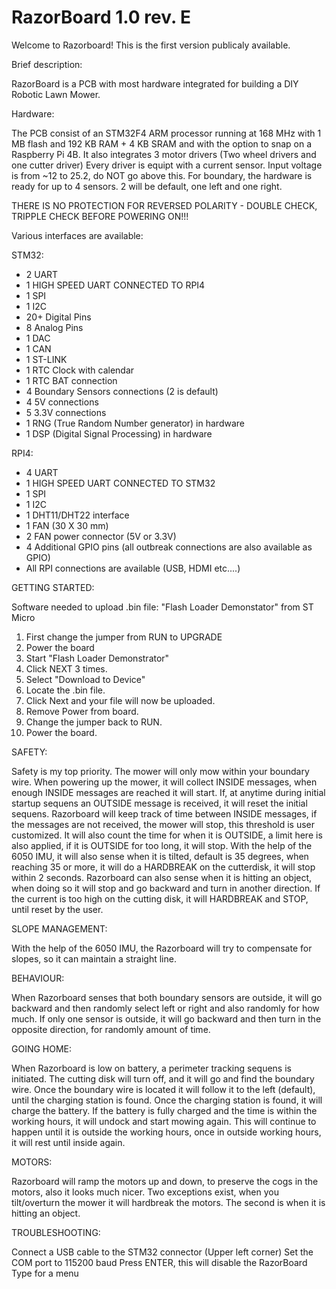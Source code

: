 # RazorBoard 1.0 rev. E

Welcome to Razorboard! This is the first version publicaly available.

Brief description:

RazorBoard is a PCB with most hardware integrated for building a DIY Robotic Lawn Mower.

Hardware:

The PCB consist of an STM32F4 ARM processor running at 168 MHz with 1 MB flash and 192 KB RAM + 4 KB SRAM and with the option to snap on a Raspberry Pi 4B.
It also integrates 3 motor drivers (Two wheel drivers and one cutter driver)
Every driver is equipt with a current sensor.
Input voltage is from ~12 to 25.2, do NOT go above this.
For boundary, the hardware is ready for up to 4 sensors. 2 will be default, one left and one right.

THERE IS NO PROTECTION FOR REVERSED POLARITY - DOUBLE CHECK, TRIPPLE CHECK BEFORE POWERING ON!!!

Various interfaces are available:

STM32:
- 2 UART
- 1 HIGH SPEED UART CONNECTED TO RPI4
- 1 SPI
- 1 I2C
- 20+ Digital Pins
- 8 Analog Pins
- 1 DAC
- 1 CAN
- 1 ST-LINK
- 1 RTC Clock with calendar
- 1 RTC BAT connection
- 4 Boundary Sensors connections (2 is default)
- 4 5V connections
- 5 3.3V connections
- 1 RNG (True Random Number generator) in hardware
- 1 DSP (Digital Signal Processing) in hardware

RPI4:
- 4 UART
- 1 HIGH SPEED UART CONNECTED TO STM32
- 1 SPI
- 1 I2C
- 1 DHT11/DHT22 interface
- 1 FAN (30 X 30 mm)
- 2 FAN power connector (5V or 3.3V)
- 4 Additional GPIO pins (all outbreak connections are also available as GPIO)
- All RPI connections are available (USB, HDMI etc....)

GETTING STARTED:

Software needed to upload .bin file: "Flash Loader Demonstator" from ST Micro

1. First change the jumper from RUN to UPGRADE
2. Power the board
3. Start "Flash Loader Demonstrator"
4. Click NEXT 3 times.
5. Select "Download to Device"
6. Locate the .bin file.
7. Click Next and your file will now be uploaded.
8. Remove Power from board.
9. Change the jumper back to RUN.
10. Power the board.

SAFETY:

Safety is my top priority.
The mower will only mow within your boundary wire.
When powering up the mower, it will collect INSIDE messages, when enough INSIDE messages are reached it will start. If, at anytime during initial startup sequens an OUTSIDE message is received, it will reset the initial sequens.
Razorboard will keep track of time between INSIDE messages, if the messages are not received, the mower will stop, this threshold is user customized.
It will also count the time for when it is OUTSIDE, a limit here is also applied, if it is OUTSIDE for too long, it will stop.
With the help of the 6050 IMU, it will also sense when it is tilted, default is 35 degrees, when reaching 35 or more, it will do a HARDBREAK on the cutterdisk, it will stop within 2 seconds.
Razorboard can also sense when it is hitting an object, when doing so it will stop and go backward and turn in another direction.
If the current is too high on the cutting disk, it will HARDBREAK and STOP, until reset by the user.

SLOPE MANAGEMENT:

With the help of the 6050 IMU, the Razorboard will try to compensate for slopes, so it can maintain a straight line.

BEHAVIOUR:

When Razorboard senses that both boundary sensors are outside, it will go backward and then randomly select left or right and also randomly for how much.
If only one sensor is outside, it will go backward and then turn in the opposite direction, for randomly amount of time.

GOING HOME:

When Razorboard is low on battery, a perimeter tracking sequens is initiated. The cutting disk will turn off, and it will go and find the boundary wire.
Once the boundary wire is located it will follow it to the left (default), until the charging station is found.
Once the charging station is found, it will charge the battery. If the battery is fully charged and the time is within the working hours, it will undock and start mowing again. This will continue to happen until it is outside the working hours, once in outside working hours, it will rest until inside again.

MOTORS:

Razorboard will ramp the motors up and down, to preserve the cogs in the motors, also it looks much nicer. Two exceptions exist, when you tilt/overturn the mower it will hardbreak the motors. The second is when it is hitting an object.

TROUBLESHOOTING:

Connect a USB cable to the STM32 connector (Upper left corner)
Set the COM port to 115200 baud
Press ENTER, this will disable the RazorBoard
Type <help> for a menu
